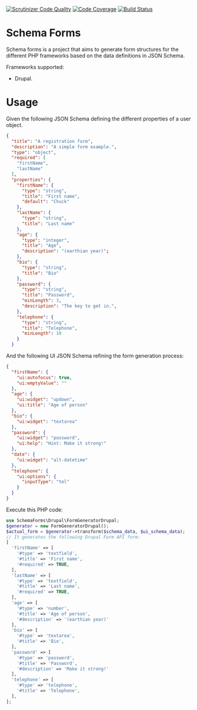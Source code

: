 [![Scrutinizer Code Quality](https://scrutinizer-ci.com/g/e0ipso/schema-forms-php/badges/quality-score.png?b=master)](https://scrutinizer-ci.com/g/e0ipso/schema-forms-php/?branch=master) [![Code Coverage](https://scrutinizer-ci.com/g/e0ipso/schema-forms-php/badges/coverage.png?b=master)](https://scrutinizer-ci.com/g/e0ipso/schema-forms-php/?branch=master) [![Build Status](https://scrutinizer-ci.com/g/e0ipso/schema-forms-php/badges/build.png?b=master)](https://scrutinizer-ci.com/g/e0ipso/schema-forms-php/build-status/master)
# Schema Forms
Schema forms is a project that aims to generate form structures for the different PHP frameworks based on the data definitions in JSON Schema.

Frameworks supported:
  - Drupal.

# Usage
Given the following JSON Schema defining the different properties of a user object.
```json
{
  "title": "A registration form",
  "description": "A simple form example.",
  "type": "object",
  "required": [
    "firstName",
    "lastName"
  ],
  "properties": {
    "firstName": {
      "type": "string",
      "title": "First name",
      "default": "Chuck"
    },
    "lastName": {
      "type": "string",
      "title": "Last name"
    },
    "age": {
      "type": "integer",
      "title": "Age",
      "description": "(earthian year)";
    },
    "bio": {
      "type": "string",
      "title": "Bio"
    },
    "password": {
      "type": "string",
      "title": "Password",
      "minLength": 3,
      "description": "The key to get in.",
    },
    "telephone": {
      "type": "string",
      "title": "Telephone",
      "minLength": 10
    }
  }
```

And the following UI JSON Schema refining the form generation process:
```json
{
  "firstName": {
    "ui:autofocus": true,
    "ui:emptyValue": ""
  },
  "age": {
    "ui:widget": "updown",
    "ui:title": "Age of person"
  },
  "bio": {
    "ui:widget": "textarea"
  },
  "password": {
    "ui:widget": "password",
    "ui:help": "Hint: Make it strong!"
  },
  "date": {
    "ui:widget": "alt-datetime"
  },
  "telephone": {
    "ui:options": {
      "inputType": "tel"
    }
  }
}
```

Execute this PHP code:
```php
use SchemaForms\Drupal\FormGeneratorDrupal;
$generator = new FormGeneratorDrupal();
$actual_form = $generator->transform($schema_data, $ui_schema_data);
// It generates the following Drupal Form API form:
[
  'firstName' => [
    '#type' => 'textfield',
    '#title' => 'First name',
    '#required' => TRUE,
  ],
  'lastName' => [
    '#type' => 'textfield',
    '#title' => 'Last name',
    '#required' => TRUE,
  ],
  'age' => [
    '#type' => 'number',
    '#title' => 'Age of person',
    '#description' => '(earthian year)'
  ],
  'bio' => [
    '#type' => 'textarea',
    '#title' => 'Bio',
  ],
  'password' => [
    '#type' => 'password',
    '#title' => 'Password',
    '#description' => 'Make it strong!'
  ],
  'telephone' => [
    '#type' => 'telephone',
    '#title' => 'Telephone',
  ],
];
```
